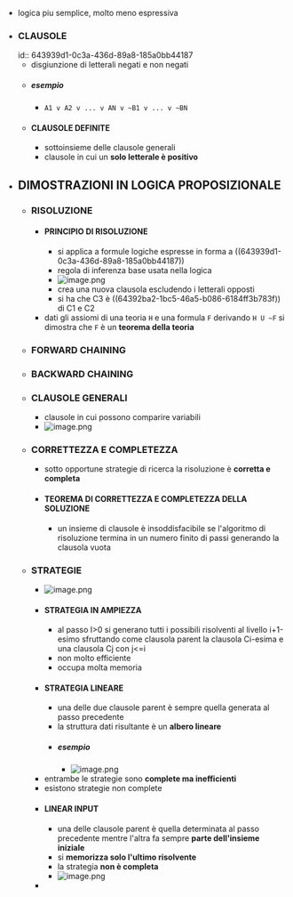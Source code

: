 - logica piu semplice, molto meno espressiva
- ### CLAUSOLE
  id:: 643939d1-0c3a-436d-89a8-185a0bb44187
	- disgiunzione di letterali negati e non negati
	- ##### esempio
		- `A1 v A2 v ... v AN v ~B1 v ... v ~BN`
	- #### CLAUSOLE DEFINITE
		- sottoinsieme delle clausole generali
		- clausole in cui un **solo letterale è positivo**
- ## DIMOSTRAZIONI IN LOGICA PROPOSIZIONALE
	- ### RISOLUZIONE
		- #### PRINCIPIO DI RISOLUZIONE
			- si applica a formule logiche espresse in forma a ((643939d1-0c3a-436d-89a8-185a0bb44187))
			- regola di inferenza base usata nella logica
			- ![image.png](../assets/image_1681472304157_0.png)
			- crea una nuova clausola escludendo i letterali opposti
			- si ha che C3 è ((64392ba2-1bc5-46a5-b086-6184ff3b783f)) di C1 e C2
		- dati gli assiomi di una teoria `H` e una formula `F` derivando `H U ~F` si dimostra che `F` è un **teorema della teoria**
	- ### FORWARD CHAINING
	- ### BACKWARD CHAINING
	- ### CLAUSOLE GENERALI
		- clausole in cui possono comparire variabili
		- ![image.png](../assets/image_1682580092253_0.png)
	- ### CORRETTEZZA E COMPLETEZZA
		- sotto opportune strategie di ricerca la risoluzione è **corretta e completa**
		- #### TEOREMA DI CORRETTEZZA E COMPLETEZZA DELLA SOLUZIONE
			- un insieme di clausole è insoddisfacibile se l'algoritmo di risoluzione termina in un numero finito di passi generando la clausola vuota
	- ### STRATEGIE
		- ![image.png](../assets/image_1682581936572_0.png)
		- #### STRATEGIA IN AMPIEZZA
			- al passo I>0 si generano tutti i possibili risolventi al livello i+1-esimo sfruttando come clausola parent la  clausola Ci-esima e una clausola Cj con j<=i
			- non molto efficiente
			- occupa molta memoria
		- #### STRATEGIA LINEARE
			- una delle due clausole parent è sempre quella generata al passo precedente
			- la struttura dati risultante è un **albero lineare**
			- ##### esempio
				- ![image.png](../assets/image_1682582344287_0.png)
		- entrambe le strategie sono **complete ma inefficienti**
		- esistono strategie non complete
		- #### LINEAR INPUT
			- una delle clausole parent è quella determinata al passo precedente mentre l'altra fa sempre **parte dell'insieme iniziale**
			- si **memorizza solo l'ultimo risolvente**
			- la strategia **non è completa**
			- ![image.png](../assets/image_1682582637711_0.png)
		-

